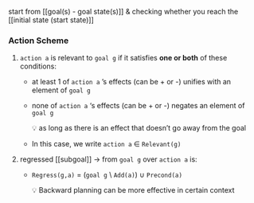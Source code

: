 start from [[goal(s) - goal state(s)]] & checking whether you reach the [[initial state (start state)]]

### Action Scheme
1. `action a` is relevant to `goal g` if it satisfies **one or both** of these conditions:
    - at least 1 of `action a` ’s effects (can be + or -) unifies with an element of `goal g`
    - none of `action a` ‘s effects (can be + or -) negates an element of `goal g`
	    
	    <aside> 💡 as long as there is an effect that doesn’t go away from the goal</aside>
    - In this case, we write `action a` ∈ `Relevant(g)`
    
2. regressed [[subgoal]] → from `goal g` over `action a` is:
    - `Regress(g,a)` = (`goal g` \ `Add(a)`) ∪ `Precond(a)`

		<aside> 💡 Backward planning can be more effective in certain context</aside>